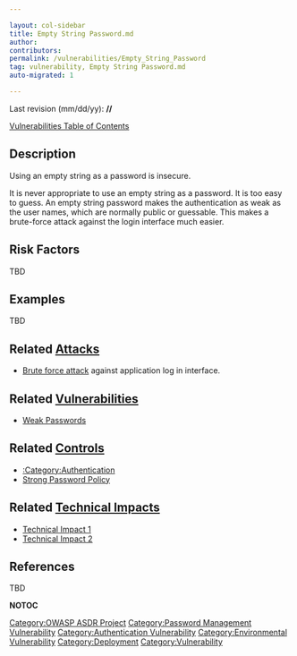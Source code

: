```yaml
---

layout: col-sidebar
title: Empty String Password.md
author: 
contributors: 
permalink: /vulnerabilities/Empty_String_Password
tag: vulnerability, Empty String Password.md
auto-migrated: 1

---
```


Last revision (mm/dd/yy): **//**

[Vulnerabilities Table of Contents](ASDR_TOC_Vulnerabilities "wikilink")

## Description

Using an empty string as a password is insecure.

It is never appropriate to use an empty string as a password. It is too
easy to guess. An empty string password makes the authentication as weak
as the user names, which are normally public or guessable. This makes a
brute-force attack against the login interface much easier.

## Risk Factors

TBD

## Examples

TBD

## Related [Attacks](Attacks "wikilink")

  - [Brute force attack](Brute_force_attack "wikilink") against
    application log in interface.

## Related [Vulnerabilities](Vulnerabilities "wikilink")

  - [Weak Passwords](Weak_Passwords "wikilink")

## Related [Controls](Controls "wikilink")

  - [:Category:Authentication](:Category:Authentication "wikilink")
  - [Strong Password Policy](Strong_Password_Policy "wikilink")

## Related [Technical Impacts](Technical_Impacts "wikilink")

  - [Technical Impact 1](Technical_Impact_1 "wikilink")
  - [Technical Impact 2](Technical_Impact_2 "wikilink")

## References

TBD

__NOTOC__

[Category:OWASP ASDR Project](Category:OWASP_ASDR_Project "wikilink")
[Category:Password Management
Vulnerability](Category:Password_Management_Vulnerability "wikilink")
[Category:Authentication
Vulnerability](Category:Authentication_Vulnerability "wikilink")
[Category:Environmental
Vulnerability](Category:Environmental_Vulnerability "wikilink")
[Category:Deployment](Category:Deployment "wikilink")
[Category:Vulnerability](Category:Vulnerability "wikilink")